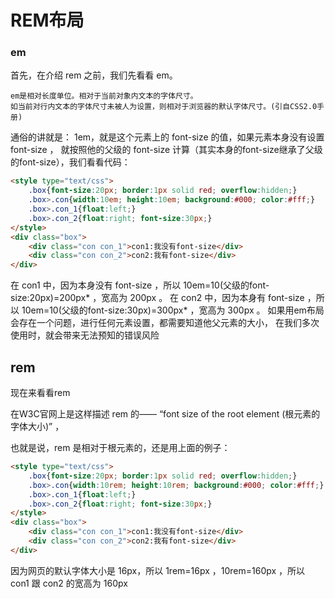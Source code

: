 # REM布局

### em

首先，在介绍 rem 之前，我们先看看 em。
    
    em是相对长度单位。相对于当前对象内文本的字体尺寸。
    如当前对行内文本的字体尺寸未被人为设置，则相对于浏览器的默认字体尺寸。(引自CSS2.0手册)
    
通俗的讲就是： 1em，就是这个元素上的 font-size 的值，如果元素本身没有设置 font-size ，
就按照他的父级的 font-size 计算（其实本身的font-size继承了父级的font-size），我们看看代码：

```html
<style type="text/css">
    .box{font-size:20px; border:1px solid red; overflow:hidden;}
    .box>.con{width:10em; height:10em; background:#000; color:#fff;}
    .box>.con_1{float:left;}
    .box>.con_2{float:right; font-size:30px;}
</style>
<div class="box">
    <div class="con con_1">con1:我没有font-size</div>
    <div class="con con_2">con2:我有font-size</div>
</div>
```
在 con1 中，因为本身没有 font-size ，所以 10em=10(父级的font-size:20px)=200px* ，宽高为 200px 。
在 con2 中，因为本身有 font-size ，所以 10em=10(父级的font-size:30px)=300px* ，宽高为 300px 。
如果用em布局会存在一个问题，进行任何元素设置，都需要知道他父元素的大小，
在我们多次使用时，就会带来无法预知的错误风险

## rem

现在来看看rem

在W3C官网上是这样描述 rem 的—— “font size of the root element (根元素的字体大小)” ，

也就是说，rem 是相对于根元素<html>的，还是用上面的例子：
```html
<style type="text/css">
    .box{font-size:20px; border:1px solid red; overflow:hidden;}
    .box>.con{width:10rem; height:10rem; background:#000; color:#fff;}
    .box>.con_1{float:left;}
    .box>.con_2{float:right; font-size:30px;}
</style>
<div class="box">
    <div class="con con_1">con1:我没有font-size</div>
    <div class="con con_2">con2:我有font-size</div>
</div>
```
因为网页<html>的默认字体大小是 16px，所以 1rem=16px ，10rem=160px ，所以 con1 跟 con2 的宽高为 160px


